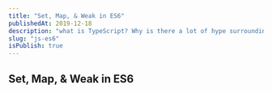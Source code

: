 ```yaml
---
title: "Set, Map, & Weak in ES6"
publishedAt: 2019-12-18
description: "what is TypeScript? Why is there a lot of hype surrounding it in the community? And, what can it offer you as a developer and the projects you work on? "
slug: "js-es6"
isPublish: true
---
```


## Set, Map, & Weak in ES6
